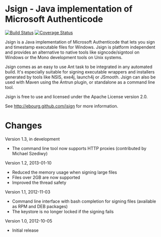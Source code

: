 Jsign - Java implementation of Microsoft Authenticode
=====================================================

[![Build Status](https://secure.travis-ci.org/ebourg/jsign.png)](http://travis-ci.org/ebourg/jsign)
[![Coverage Status](https://coveralls.io/repos/github/ebourg/jsign/badge.svg?branch=master)](https://coveralls.io/github/ebourg/jsign?branch=master)

Jsign is a Java implementation of Microsoft Authenticode that lets you sign
and timestamp executable files for Windows. Jsign is platform independent and
provides an alternative to native tools like signcode/signtool on Windows
or the Mono development tools on Unix systems.

Jsign comes as an easy to use Ant task to be integrated in any automated build.
It's especially suitable for signing executable wrappers and installers generated
by tools like NSIS, exe4j, launch4j or JSmooth. Jsign can also be used with Maven
using the Antrun plugin, or standalone as a command line tool.

Jsign is free to use and licensed under the Apache License version 2.0.


See http://ebourg.github.com/jsign for more information.


Changes
=======

Version 1.3, in development
* The command line tool now supports HTTP proxies (contributed by Michael Szediwy)

Version 1.2, 2013-01-10
* Reduced the memory usage when signing large files
* Files over 2GB are now supported
* Improved the thread safety

Version 1.1, 2012-11-03
* Command line interface with bash completion for signing files (available as RPM and DEB packages)
* The keystore is no longer locked if the signing fails

Version 1.0, 2012-10-05
* Initial release
